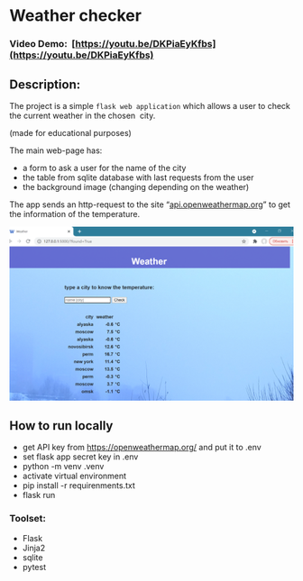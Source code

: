 # Weather checker

### Video Demo:  [https://youtu.be/DKPiaEyKfbs](https://youtu.be/DKPiaEyKfbs)

## Description:

The project is a simple `flask web application` which allows a user to check the current weather in the chosen  city.

(made for educational purposes)


The main web-page has:

- a form to ask a user for the name of the city 
- the table from sqlite database with last requests from the user
- the background image (changing depending on the weather)


The app sends an http-request to the site “[api.openweathermap.org]()” to get the information of the temperature.

![](image/README/1651653010717.png)

## How to run locally

- get API key from https://openweathermap.org/ and put it to .env
- set flask app secret key in .env
- python -m venv .venv
- activate virtual environment
- pip install -r requirenments.txt
- flask run


### Toolset:

- Flask
- Jinja2
- sqlite
- pytest